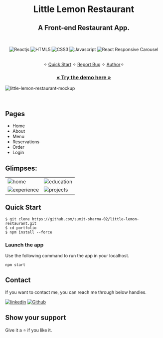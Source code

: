 <h1 align="center">Little Lemon Restaurant</h1>

<h2 align="center">A Front-end Restaurant App.</h2>

<br />
<p align="center">
    <img src="https://img.shields.io/badge/React-20232A?style=for-the-badge&logo=react&logoColor=61DAFB" alt="Reactjs" />
    <img src="https://img.shields.io/badge/HTML5-E34F26?style=for-the-badge&logo=html5&logoColor=white" alt="HTML5" />
    <img src="https://img.shields.io/badge/CSS3-1572B6?style=for-the-badge&logo=css3&logoColor=white" alt="CSS3" />
    <img src="https://img.shields.io/badge/JavaScript-323330?style=for-the-badge&logo=javascript&logoColor=F7DF1E" alt="Javascript" />
    <img src="https://img.shields.io/badge/React Reveal-FFFFFF?style=for-the-badge&logo=react-responsive-carousel&logoColor=000000" alt="React Responsive Carousel" />
</p>

<p align="center"> 
    <br />&#10023;
    <a href="#Quick-Start">Quick Start</a>   &#10023;    
    <a href="https://github.com/sumit-sharma-02/little-lemon-restaurant/issues">Report Bug</a>   &#10023;
    <a href="#Contact">Author</a>&#10023;
  </p>
  
  <h3 align="center"><a href=""><strong>« Try the demo here »</strong></a></h3>
  
  ![little-lemon-restaurant-mockup](https://user-images.githubusercontent.com/52236473/216830515-16d7ef05-09fd-49b3-8a38-e7cc06f26d45.png)
  
<br />

## Pages

- Home
- About
- Menu
- Reservations
- Order
- Login
  <br />

## Glimpses:

<table>
  <tr>
    <td><img src="https://user-images.githubusercontent.com/52236473/216831665-db3debeb-09af-462e-8d57-53586d6a1ce0.png" alt="home" /></td>
    <td><img src="https://user-images.githubusercontent.com/52236473/216831803-c4183e0f-bb2f-4d98-ad46-9a570006b599.png" alt="education" /></td>
  </tr>
  <tr>
    <td><img src="https://user-images.githubusercontent.com/52236473/216831873-e51df2c2-fa91-4565-855a-691939f41f3b.png" alt="experience" /></td>
    <td><img src="https://user-images.githubusercontent.com/52236473/216831893-81751f41-3a94-4d0d-94eb-f15608ebc7da.png" alt="projects" /></td>
  </tr>
</table>

## Quick Start

```shell
$ git clone https://github.com/sumit-sharma-02/little-lemon-restaurant.git
$ cd portfolio
$ npm install --force
```

### Launch the app

Use the following command to run the app in your localhost.

```
npm start
```

## Contact

If you want to contact me, you can reach me through below handles.

[![linkedin](https://img.shields.io/badge/Sumit_Sharma-0077B5?style=for-the-badge&logo=linkedin&logoColor=white)](https://www.linkedin.com/in/sumitsharma002/)
[![Github](https://img.shields.io/badge/Sumit_Sharma-20232A?style=for-the-badge&logo=Github&logoColor=white)](https://github.com/sumit-sharma-02/)

## Show your support

Give it a ⭐️ if you like it.
